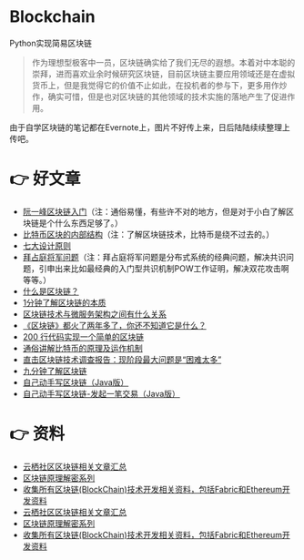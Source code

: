 # Blockchain
Python实现简易区块链

> 作为理想型极客中一员，区块链确实给了我们无尽的遐想。本着对中本聪的崇拜，进而喜欢业余时候研究区块链，目前区块链主要应用领域还是在虚拟货币上，但是我觉得它的价值不止如此，在投机者的参与下，更多用作炒作，确实可惜，但是也对区块链的其他领域的技术实施的落地产生了促进作用。

由于自学区块链的笔记都在Evernote上，图片不好传上来，日后陆陆续续整理上传吧。

# :point_right: 好文章
- [阮一峰区块链入门](http://www.ruanyifeng.com/blog/2017/12/blockchain-tutorial.html)（注：通俗易懂，有些许不对的地方，但是对于小白了解区块链是个什么东西足够了。）
- [比特币区块的内部结构](http://www.chanpin100.com/article/106847)（注：了解区块链技术，比特币是绕不过去的。）
- [七大设计原则](http://www.chanpin100.com/article/106797)
- [拜占庭将军问题](http://www.chanpin100.com/article/106798)（注：拜占庭将军问题是分布式系统的经典问题，解决共识问题，引申出来比如最经典的入门型共识机制POW工作证明，解决双花攻击啊等等。）
- [什么是区块链？](https://mp.weixin.qq.com/s/9kgxbjntTJiWDsmc856V-A)
- [1分钟了解区块链的本质](https://mp.weixin.qq.com/s/GMfV4P8BDRXmdPExgHPTPw)
- [区块链技术与微服务架构之间有什么关系](http://mp.weixin.qq.com/s/9aFoptoI88n7hgZtxOe4Aw)
- [《区块链》都火了两年多了，你还不知道它是什么？](https://mp.weixin.qq.com/s/BRrrhe1xFpDTp2DG6Khpkg)
- [200 行代码实现一个简单的区块链](http://mp.weixin.qq.com/s/cqi6mNVh2ZFZdNFIAQynjw)
- [通俗讲解比特币的原理及运作机制](https://mp.weixin.qq.com/s/-2jXpGcZEF37ex0jiIe3DA)
- [直击区块链技术调查报告：现阶段最大问题是“困难太多”](https://mp.weixin.qq.com/s/nu1ATMEYhf9ZAC3GP1N8Tg)
- [九分钟了解区块链](https://mp.weixin.qq.com/s/iHEFRZTcLDXQ5trzKbPt3g)
- [自己动手写区块链（Java版）](https://mp.weixin.qq.com/s/2GEK-tDSZ_ODsHHZE6EsBg)
- [自己动手写区块链-发起一笔交易（Java版）](https://mp.weixin.qq.com/s/7fEyDDtKXBqh5m9_rBx7TA)

# :point_right: 资料

- [云栖社区区块链相关文章汇总](https://m.aliyun.com/yunqi/articles/361909?utm_content=m_40142)
- [区块链原理解密系列](https://mp.weixin.qq.com/mp/homepage?__biz=MzU0NzcwMDk2Nw==&hid=1&sn=46ff2dfd7d1ce17b613e559194d560bd&scene=18#wechat_redirect)
- [收集所有区块链(BlockChain)技术开发相关资料，包括Fabric和Ethereum开发资料](https://github.com/chaozh/awesome-blockchain)
- [云栖社区区块链相关文章汇总](https://m.aliyun.com/yunqi/articles/361909?utm_content=m_40142)
- [区块链原理解密系列](https://mp.weixin.qq.com/mp/homepage?__biz=MzU0NzcwMDk2Nw==&hid=1&sn=46ff2dfd7d1ce17b613e559194d560bd&scene=18#wechat_redirect)
- [收集所有区块链(BlockChain)技术开发相关资料，包括Fabric和Ethereum开发资料](https://github.com/chaozh/awesome-blockchain)
